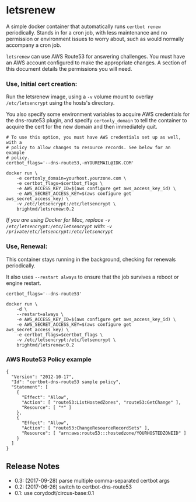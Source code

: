 # letsrenew

A simple docker container that automatically runs `certbot renew` periodically.
Stands in for a cron job, with less maintenance and no permission or
environment issues to worry about, such as would normally accompany a cron
job.

`letsrenew` can use AWS Route53 for answering challenges. You must have an
AWS account configured to make the appropriate changes. A section of this
document details the permissions you will need.


### Use, Initial cert creation:

Run the letsrenew image, using a `-v` volume mount to overlay
`/etc/letsencrypt` using the hosts's directory.

You also specify some environment variables to acquire AWS credentials for the
dns-route53 plugin, and specify `certonly_domain` to tell the container to
acquire the cert for the new domain and then immediately quit.

```
# To use this option, you must have AWS credentials set up as well, with a
# policy to allow changes to resource records. See below for an example
# policy.
certbot_flags='--dns-route53,-mYOUREMAIL@IDK.COM'

docker run \
    -e certonly_domain=yourhost.yourzone.com \
    -e certbot_flags=$certbot_flags \
    -e AWS_ACCESS_KEY_ID=$(aws configure get aws_access_key_id) \
    -e AWS_SECRET_ACCESS_KEY=$(aws configure get aws_secret_access_key) \
    -v /etc/letsencrypt:/etc/letsencrypt \
    brightmd/letsrenew:0.2
```

*If you are using Docker for Mac, replace `-v
/etc/letsencrypt:/etc/letsencrypt` with: `-v
/private/etc/letsencrypt:/etc/letsencrypt`*


### Use, Renewal:

This container stays running in the background, checking for renewals
periodically.

It also uses `--restart always` to ensure that the job survives a reboot or
engine restart.


```
certbot_flags='--dns-route53'

docker run \
    -d \
    --restart=always \
    -e AWS_ACCESS_KEY_ID=$(aws configure get aws_access_key_id) \
    -e AWS_SECRET_ACCESS_KEY=$(aws configure get aws_secret_access_key) \
    -e certbot_flags=$certbot_flags \
    -v /etc/letsencrypt:/etc/letsencrypt \
    brightmd/letsrenew:0.2
```

### AWS Route53 Policy example
```
{
  "Version": "2012-10-17",
  "Id": "certbot-dns-route53 sample policy",
  "Statement": [
    {
      "Effect": "Allow",
      "Action": [ "route53:ListHostedZones", "route53:GetChange" ],
      "Resource": [ "*" ]
    },
    {
      "Effect": "Allow",
      "Action": [ "route53:ChangeResourceRecordSets" ],
      "Resource": [ "arn:aws:route53:::hostedzone/YOURHOSTEDZONEID" ]
    }
  ]
}
```



## Release Notes

* 0.3: (2017-09-28) parse multiple comma-separated certbot args
* 0.2: (2017-06-26) switch to certbot-dns-route53
* 0.1: use corydodt/circus-base:0.1

